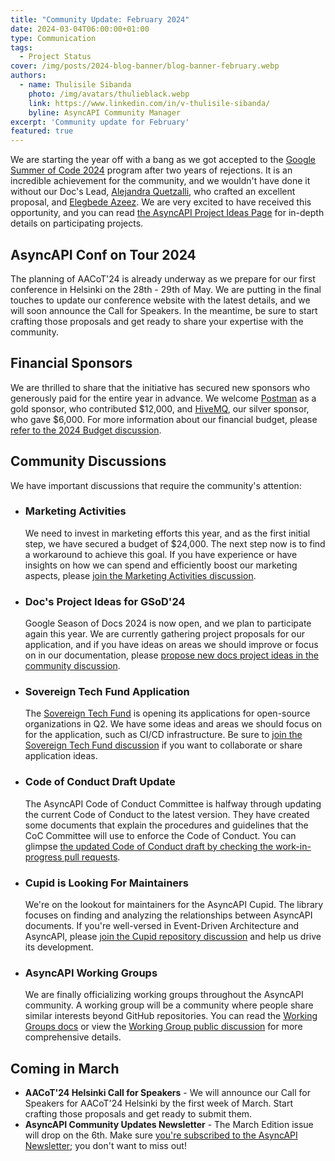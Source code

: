 ```yaml
---
title: "Community Update: February 2024"
date: 2024-03-04T06:00:00+01:00
type: Communication
tags:
  - Project Status
cover: /img/posts/2024-blog-banner/blog-banner-february.webp
authors:
  - name: Thulisile Sibanda
    photo: /img/avatars/thulieblack.webp
    link: https://www.linkedin.com/in/v-thulisile-sibanda/
    byline: AsyncAPI Community Manager
excerpt: 'Community update for February'
featured: true
---
```


We are starting the year off with a bang as we got accepted to the [Google Summer of Code 2024](https://summerofcode.withgoogle.com/programs/2024/organizations/asyncapi) program after two years of rejections. It is an incredible achievement for the community, and we wouldn't have done it without our Doc's Lead,  [Alejandra Quetzalli](https://www.linkedin.com/in/alejandra-quetzalli/), who crafted an excellent proposal, and [Elegbede Azeez](https://twitter.com/_acebuild). We are very excited to have received this opportunity, and you can read [the AsyncAPI Project Ideas Page](https://github.com/asyncapi/community/blob/master/mentorship/summerofcode/2024/asyncapi-gsoc-ideas-page.md) for in-depth details on participating projects.

## AsyncAPI Conf on Tour 2024
The planning of AACoT'24 is already underway as we prepare for our first conference in Helsinki on the 28th - 29th of May. We are putting in the final touches to update our conference website with the latest details, and we will soon announce the Call for Speakers. In the meantime, be sure to start crafting those proposals and get ready to share your expertise with the community.

## Financial Sponsors
We are thrilled to share that the initiative has secured new sponsors who generously paid for the entire year in advance. We welcome [Postman](https://www.postman.com/) as a gold sponsor, who contributed $12,000, and [HiveMQ](https://www.hivemq.com/), our silver sponsor, who gave $6,000. For more information about our financial budget, please [refer to the 2024 Budget discussion](https://github.com/orgs/asyncapi/discussions/1017).

## Community Discussions
We have important discussions that require the community's attention:

- ### Marketing Activities 
  We need to invest in marketing efforts this year, and as the first initial step, we have secured a budget of $24,000. The next step now is to find a workaround to achieve this goal. If you have experience or have insights on how we can spend and efficiently boost our marketing aspects, please [join the Marketing Activities discussion](https://github.com/orgs/asyncapi/discussions/1062).  
- ### Doc's Project Ideas for GSoD'24
  Google Season of Docs 2024 is now open, and we plan to participate again this year. We are currently gathering project proposals for our application, and if you have ideas on areas we should improve or focus on in our documentation, please [propose new docs project ideas in the community discussion](https://github.com/orgs/asyncapi/discussions/1069). 
- ### Sovereign Tech Fund Application
  The [Sovereign Tech Fund](https://www.sovereigntechfund.de/) is opening its applications for open-source organizations in Q2. We have some ideas and areas we should focus on for the application, such as CI/CD infrastructure. Be sure to [join the Sovereign Tech Fund discussion](https://github.com/orgs/asyncapi/discussions/1073) if you want to collaborate or share application ideas.
- ### Code of Conduct Draft Update
  The AsyncAPI Code of Conduct Committee is halfway through updating the current Code of Conduct to the latest version. They have created some documents that explain the procedures and guidelines that the CoC Committee will use to enforce the Code of Conduct. You can glimpse [the updated Code of Conduct draft by checking the work-in-progress pull requests](https://github.com/asyncapi/community/issues/994).
- ### Cupid is Looking For Maintainers
  We're on the lookout for maintainers for the AsyncAPI Cupid. The library focuses on finding and analyzing the relationships between AsyncAPI documents. If you're well-versed in Event-Driven Architecture and AsyncAPI, please [join the Cupid repository discussion](https://github.com/asyncapi/cupid/issues/182) and help us drive its development.
- ### AsyncAPI Working Groups
  We are finally officializing working groups throughout the AsyncAPI community. A working group will be a community where people share similar interests beyond GitHub repositories. You can read the [Working Groups docs](https://github.com/asyncapi/community/blob/master/WORKING_GROUPS.md) or view the [Working Group public discussion](https://github.com/orgs/asyncapi/discussions/1037) for more comprehensive details.

## Coming in March
- **AACoT'24 Helsinki Call for Speakers** - We will announce our Call for Speakers for AACoT'24 Helsinki by the first week of March. Start crafting those proposals and get ready to submit them.
- **AsyncAPI Community Updates Newsletter** - The March Edition issue will drop on the 6th. Make sure [you're subscribed to the AsyncAPI Newsletter](https://www.asyncapi.com/newsletter); you don't want to miss out!